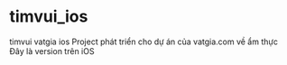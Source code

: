 timvui_ios
==========


timvui vatgia ios
Project phát triển cho dự án của vatgia.com về ẩm thực
Đây là version trên iOS 
